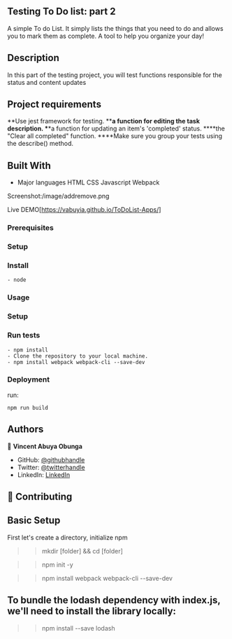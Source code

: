 ## Testing To Do list: part 2

A simple To do List. It simply lists the things that you need to do and allows you to mark them as complete. A tool to help you organize your day!

## Description

In this part of the testing project, you will test functions responsible for the status and content updates

## Project requirements

**Use jest framework for testing.
\*\***a function for editing the task description. 
\***\*a function for updating an item's 'completed' status.
\*\***the "Clear all completed" function.
\*\*\*\*Make sure you group your tests using the describe() method.

## Built With

- Major languages
  HTML
  CSS
  Javascript
  Webpack

Screenshot:/image/addremove.png

Live DEMO[https://vabuyia.github.io/ToDoList-Apps/]

### Prerequisites

### Setup

### Install

    - node

### Usage

### Setup

### Run tests

```
- npm install
- Clone the repository to your local machine.
- npm install webpack webpack-cli --save-dev
```

### Deployment

run:

```
npm run build
```

## Authors

👤 **Vincent Abuya Obunga**

- GitHub: [@githubhandle](https://github.com/vabuyia)
- Twitter: [@twitterhandle](https://twitter.com/vabuya)
- LinkedIn: [LinkedIn](https://linkedin.com/in/linkedinhandle)

## 🤝 Contributing

## Basic Setup

First let's create a directory, initialize npm

> > mkdir [folder] && cd [folder]

> > npm init -y

> > npm install webpack webpack-cli --save-dev

## To bundle the lodash dependency with index.js, we'll need to install the library locally:

> > npm install --save lodash
